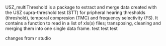 USZ_multiThreshold is a package to extract and merge data created with the USZ supra-threshold test (STT) for pripheral hearing thresholds (threshold), temporal compresion (TMC) and frequency selectivity (FS). It contains a function to read in a list of xls(x) files; transposing, cleaning and merging them into one single data frame. 
test test test 

changes from r studio
